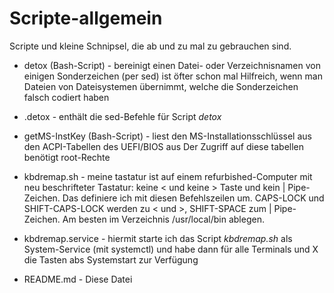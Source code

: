 # Scripte-allgemein

Scripte und kleine Schnipsel, die ab und zu mal zu gebrauchen sind.

- detox (Bash-Script) - bereinigt einen Datei- oder Verzeichnisnamen von einigen Sonderzeichen (per sed)
ist öfter schon mal Hilfreich, wenn man Dateien von Dateisystemen übernimmt, welche die Sonderzeichen 
falsch codiert haben

- .detox - enthält die sed-Befehle für Script _detox_

- getMS-InstKey (Bash-Script) - liest den MS-Installationsschlüssel aus den ACPI-Tabellen des UEFI/BIOS aus
Der Zugriff auf diese tabellen benötigt root-Rechte

- kbdremap.sh - meine tastatur ist auf einem refurbished-Computer mit neu beschrifteter Tastatur:
keine < und keine > Taste und kein | Pipe-Zeichen. Das definiere ich mit diesen Befehlszeilen um. 
CAPS-LOCK und SHIFT-CAPS-LOCK werden zu < und >, SHIFT-SPACE zum | Pipe-Zeichen. 
Am besten im Verzeichnis /usr/local/bin ablegen.

- kbdremap.service - hiermit starte ich das Script _kbdremap.sh_ als System-Service (mit systemctl) und 
habe dann für alle Terminals und X die Tasten abs Systemstart zur Verfügung

- README.md - Diese Datei
